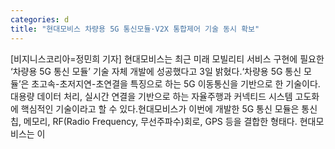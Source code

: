 ```yaml
---
categories: d
title: "현대모비스 차량용 5G 통신모듈·V2X 통합제어 기술 동시 확보"
---
```

[비지니스코리아=정민희 기자] 현대모비스는 최근 미래 모빌리티 서비스 구현에 필요한 ‘차량용 5G 통신 모듈’ 기술 자체 개발에 성공했다고 3일 밝혔다.‘차량용 5G 통신 모듈’은 초고속-초저지연-초연결을 특징으로 하는 5G 이동통신을 기반으로 한 기술이다. 대용량 데이터 처리, 실시간 연결을 기반으로 하는 자율주행과 커넥티드 시스템 고도화에 핵심적인 기술이라고 할 수 있다.현대모비스가 이번에 개발한 5G 통신 모듈은 통신칩, 메모리, RF(Radio Frequency, 무선주파수)회로, GPS 등을 결합한 형태다. 현대모비스는 이